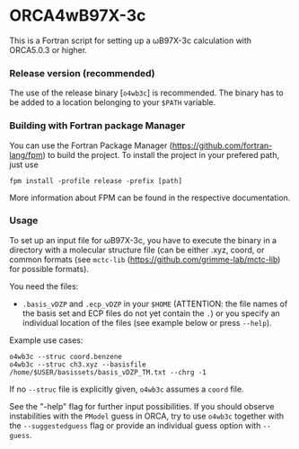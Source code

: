 # ORCA4wB97X-3c
This is a Fortran script for setting up a ωB97X-3c calculation with ORCA5.0.3 or higher.

### Release version (recommended)
The use of the release binary [`o4wb3c`] is recommended. The binary has to be added to a location belonging to your `$PATH` variable.

### Building with Fortran package Manager
You can use the Fortran Package Manager (https://github.com/fortran-lang/fpm) to build the project.
To install the project in your prefered path, just use 
```
fpm install -profile release -prefix [path]
```
More information about FPM can be found in the respective documentation.

### Usage
To set up an input file for ωB97X-3c, you have to execute the binary in a directory with a molecular structure file (can be either .xyz, coord, or common formats (see `mctc-lib` (https://github.com/grimme-lab/mctc-lib) for possible formats).

You need the files:
- `.basis_vDZP` and `.ecp_vDZP` in your `$HOME` (ATTENTION: the file names of the basis set and ECP files do not yet contain the `.`) or you specify an individual location of the files (see example below or press `--help`).

Example use cases:

```
o4wb3c --struc coord.benzene
o4wb3c --struc ch3.xyz --basisfile /home/$USER/basissets/basis_vDZP_TM.txt --chrg -1
```
If no `--struc` file is explicitly given, `o4wb3c` assumes a `coord` file.

See the "-help" flag for further input possibilities.
If you should observe instabilities with the `PModel` guess in ORCA, try to use `o4wb3c` together with the `--suggestedguess` flag or provide an individual guess option with `--guess`.
